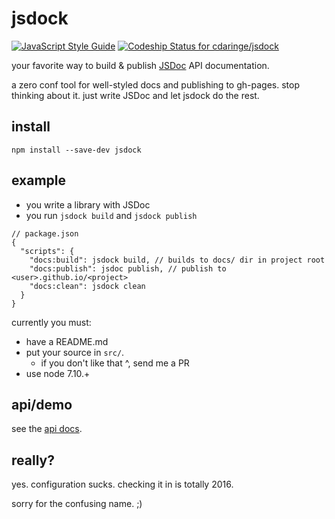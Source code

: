# jsdock

[![JavaScript Style Guide](https://img.shields.io/badge/code_style-standard-brightgreen.svg)](https://standardjs.com) [ ![Codeship Status for cdaringe/jsdock](https://app.codeship.com/projects/269e2760-8195-0135-24b6-4e7f91221a42/status?branch=master)](https://app.codeship.com/projects/246951)

your favorite way to build & publish [JSDoc](https://www.npmjs.com/package/jsdoc) API documentation.

a zero conf tool for well-styled docs and publishing to gh-pages. stop thinking about it. just write JSDoc and let jsdock do the rest.

## install

`npm install --save-dev jsdock`

## example

- you write a library with JSDoc
- you run `jsdock build` and `jsdock publish`

```json5
// package.json
{
  "scripts": {
    "docs:build": jsdock build, // builds to docs/ dir in project root
    "docs:publish": jsdoc publish, // publish to <user>.github.io/<project>
    "docs:clean": jsdock clean
  }
}
```

currently you must:

- have a README.md
- put your source in `src/`.
  - if you don't like that ^, send me a PR
- use node 7.10.+

## api/demo

see the [api docs](https://cdaringe.github.io/jsdock).

## really?

yes. configuration sucks.  checking it in is totally 2016.

sorry for the confusing name. ;)
